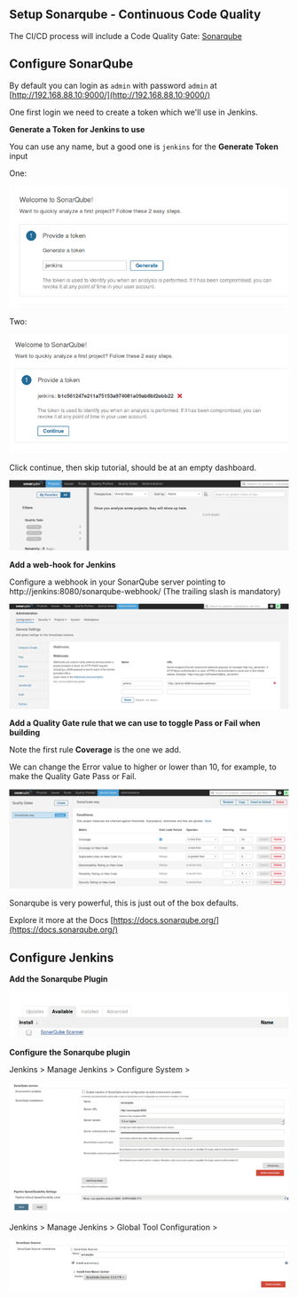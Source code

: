 ## Setup Sonarqube - Continuous Code Quality

The CI/CD process will include a Code Quality Gate: [Sonarqube](https://www.sonarqube.org/)

## Configure SonarQube

By default you can login as `admin` with password `admin` at [http://192.168.88.10:9000/](http://192.168.88.10:9000/)

One first login we need to create a token which we'll use in Jenkins.

**Generate a Token for Jenkins to use**

You can use any name, but a good one is `jenkins` for the **Generate Token** input

One:

![Sonarqube](images/sonarqube-1.png)

Two:

![Sonarqube](images/sonarqube-2.png)

Click continue, then skip tutorial, should be at an empty dashboard.

![Sonarqube](images/sonarqube-dashboard.png)

**Add a web-hook for Jenkins**

Configure a webhook in your SonarQube server pointing to http://jenkins:8080/sonarqube-webhook/ (The trailing slash is mandatory)

![Sonar](images/sonarqube-config-3.png)

**Add a Quality Gate rule that we can use to toggle Pass or Fail when building**

Note the first rule **Coverage** is the one we add. 

We can change the Error value to higher or lower than 10, for example, to make the Quality Gate Pass or Fail.

![Sonar](images/sonarqube-config-4.png)

Sonarqube is very powerful, this is just out of the box defaults.

Explore it more at the Docs [https://docs.sonarqube.org/](https://docs.sonarqube.org/)

## Configure Jenkins

**Add the Sonarqube Plugin**

![Sonar](images/sonarqube-plugin.png)

**Configure the Sonarqube plugin**

Jenkins > Manage Jenkins > Configure System >

![Sonar](images/sonarqube-config-1.png)

Jenkins > Manage Jenkins > Global Tool Configuration >

![Sonar](images/sonarqube-config-2.png)



